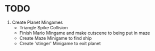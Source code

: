 # TODO
1. Create Planet Mingames
    - Triangle Spike Collision
    - Finish Mario Mingame and make cutscene to being put in maze
    - Create Maze Minigame to find ship
    - Create 'stinger' Minigame to exit planet
